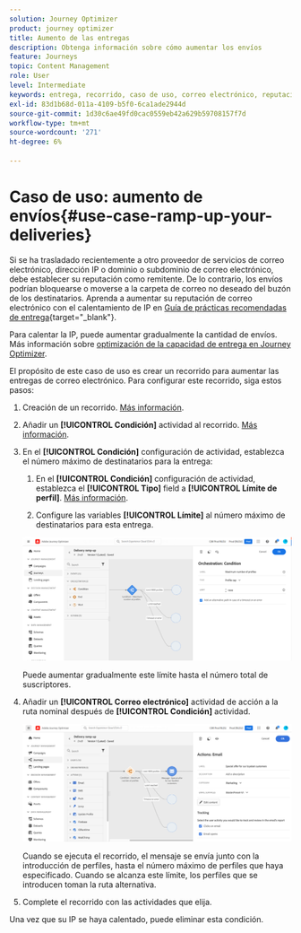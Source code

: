 ```yaml
---
solution: Journey Optimizer
product: journey optimizer
title: Aumento de las entregas
description: Obtenga información sobre cómo aumentar los envíos
feature: Journeys
topic: Content Management
role: User
level: Intermediate
keywords: entrega, recorrido, caso de uso, correo electrónico, reputación
exl-id: 83d1b68d-011a-4109-b5f0-6ca1ade2944d
source-git-commit: 1d30c6ae49fd0cac0559eb42a629b59708157f7d
workflow-type: tm+mt
source-wordcount: '271'
ht-degree: 6%

---
```


# Caso de uso: aumento de envíos{#use-case-ramp-up-your-deliveries}

Si se ha trasladado recientemente a otro proveedor de servicios de correo electrónico, dirección IP o dominio o subdominio de correo electrónico, debe establecer su reputación como remitente. De lo contrario, los envíos podrían bloquearse o moverse a la carpeta de correo no deseado del buzón de los destinatarios. Aprenda a aumentar su reputación de correo electrónico con el calentamiento de IP en [Guía de prácticas recomendadas de entrega](https://experienceleague.adobe.com/docs/deliverability-learn/deliverability-best-practice-guide/additional-resources/generic-resources/increase-reputation-with-ip-warming.html?lang=es){target="_blank"}.

Para calentar la IP, puede aumentar gradualmente la cantidad de envíos. Más información sobre [optimización de la capacidad de entrega en Journey Optimizer](../reports/deliverability.md).

El propósito de este caso de uso es crear un recorrido para aumentar las entregas de correo electrónico. Para configurar este recorrido, siga estos pasos:

1. Creación de un recorrido. [Más información](journey-gs.md).

1. Añadir un **[!UICONTROL Condición]** actividad al recorrido. [Más información](condition-activity.md).

1. En el **[!UICONTROL Condición]** configuración de actividad, establezca el número máximo de destinatarios para la entrega:

   1. En el **[!UICONTROL Condición]** configuración de actividad, establezca el **[!UICONTROL Tipo]** field a **[!UICONTROL Límite de perfil]**. [Más información](condition-activity.md#profile_cap).

   1. Configure las variables **[!UICONTROL Límite]** al número máximo de destinatarios para esta entrega.

   ![](assets/profile-cap-condition.png)

   Puede aumentar gradualmente este límite hasta el número total de suscriptores.

1. Añadir un **[!UICONTROL Correo electrónico]** actividad de acción a la ruta nominal después de **[!UICONTROL Condición]** actividad.

   ![](assets/ramp-up-deliveries-message.png)

   Cuando se ejecuta el recorrido, el mensaje se envía junto con la introducción de perfiles, hasta el número máximo de perfiles que haya especificado. Cuando se alcanza este límite, los perfiles que se introducen toman la ruta alternativa.

1. Complete el recorrido con las actividades que elija.

Una vez que su IP se haya calentado, puede eliminar esta condición.
